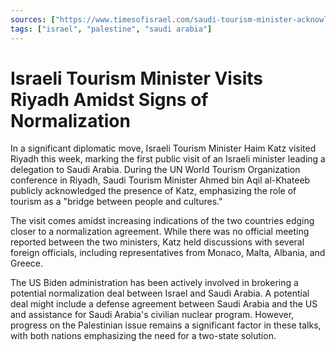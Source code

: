 ```yaml
---
sources: ["https://www.timesofisrael.com/saudi-tourism-minister-acknowledges-historic-israeli-presence-at-riyadh-confab/", "https://www.bbc.co.uk/news/world-middle-east-66922062"]
tags: ["israel", "palestine", "saudi arabia"]
---
```


# Israeli Tourism Minister Visits Riyadh Amidst Signs of Normalization

In a significant diplomatic move, Israeli Tourism Minister Haim Katz visited Riyadh this week, marking the first public visit of an Israeli minister leading a delegation to Saudi Arabia. During the UN World Tourism Organization conference in Riyadh, Saudi Tourism Minister Ahmed bin Aqil al-Khateeb publicly acknowledged the presence of Katz, emphasizing the role of tourism as a "bridge between people and cultures."

The visit comes amidst increasing indications of the two countries edging closer to a normalization agreement. While there was no official meeting reported between the two ministers, Katz held discussions with several foreign officials, including representatives from Monaco, Malta, Albania, and Greece.

The US Biden administration has been actively involved in brokering a potential normalization deal between Israel and Saudi Arabia. A potential deal might include a defense agreement between Saudi Arabia and the US and assistance for Saudi Arabia's civilian nuclear program. However, progress on the Palestinian issue remains a significant factor in these talks, with both nations emphasizing the need for a two-state solution.
